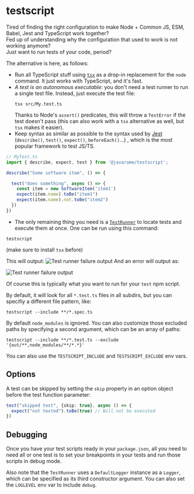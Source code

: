 # testscript

Tired of finding the right configuration to make Node + Common JS, ESM, Babel, Jest and TypeScript work together? \
Fed up of understanding why the configuration that used to work is not working anymore? \
Just want to run tests of your code, period? 

The alternative is here, as follows:

- Run all TypeScript stuff using [`tsx`](https://github.com/esbuild-kit/tsx) as a drop-in replacement for the `node` command. It just works with TypeScript, and it's fast.
- *A test is an autonomous executable*: you don't need a test runner to run a single test file. Instead, just execute the test file:
  ```
  tsx src/My.test.ts
  ````
  Thanks to Node's `assert()` predicates, this will throw a `TestError` if the test doesn't pass
  (this can also work with a `tsx` alternative as well, but `tsx` makes it easier).
- Keep syntax as similar as possible to the syntax used by [Jest](https://jestjs.io) (`describe()`, `test()`, `expect()`, `beforeEach()`...) , which is the most popular framework to test JS/TS.

```ts
// MyTest.ts
import { describe, expect, test } from '@javarome/testscript';

describe("Some software item", () => {

  test("does something", async () => {
    const item = new SoftwareItem('item1')
    expect(item.name).toBe("item1")
    expect(item.name).not.toBe("item2")
  })
})
```

- The only remaining thing you need is a [`TestRunner`](https://github.com/Javarome/testscript/blob/main/src/TestRunner.ts) to locate tests and execute them at once.
  One can be run using this command:

```
testscript
````

(make sure to install `tsx` before)

This will output:
![Test runner failure output](docs/TestRunner-success.png)
And an error will output as:

![Test runner failure output](docs/TestRunner-fail.png)

Of course this is typically what you want to run for your `test` npm script.

By default, it will look for all `*.test.ts` files in all subdirs, but you can specifiy a different file pattern, like:

```
testscript --include **/*.spec.ts
````

By default `node_modules` is ignored. You can also customize those excluded paths by specifying a second argument, which can be an array of paths:

```
testscript --include **/*.test.ts --exclude '{out/**,node_modules/**/*.*}'
```

You can also use the `TESTSCRIPT_INCLUDE` and `TESTSCRIPT_EXCLUDE` env vars.

## Options

A test can be skipped by setting the `skip` property in an option object before the test function parameter:
```ts
test("skipped test", {skip: true}, async () => {
  expect("not tested").toBe(true) // Will not be executed
})
```

## Debugging

Once you have your test scripts ready in your `package.json`, all you need to need all or one test is to set your breakpoints in your tests
and run those scripts in debug mode.

Also note that the `TestRunner` uses a `DefaultLogger` instance as a `Logger`, which can be specified as its third constructor argument.
You can also set the `LOGLEVEL` env var to include `debug`.
